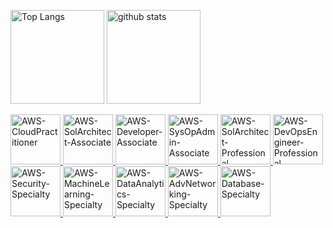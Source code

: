 <p align="left"> 
  <img alt="Top Langs" height="150px" src="https://github-readme-stats.vercel.app/api/top-langs/?username=maito1201&layout=compact&count_private=true&show_icons=true&theme=radical" />
  <img alt="github stats" height="150px" src="https://github-readme-stats.vercel.app/api?username=maito1201&count_private=true&show_icons=true&show_icons=true&theme=radical" />
</p>

<a href="https://www.credly.com/users/masahiko-ito.a3ef99c6" target="_blank"> <img src="https://images.credly.com/size/220x220/images/68468004-5a85-4f3b-bc58-590773979486/AWS-CloudPractitioner-2020.png" alt="AWS-CloudPractitioner" width="80" height="80"/> </a>
<a href="https://www.credly.com/users/masahiko-ito.a3ef99c6" target="_blank"> <img src="https://images.credly.com/size/220x220/images/4bc21d8b-4afe-4fbd-9a90-a9de8bf7b240/AWS-SolArchitect-Associate-2020.png" alt="AWS-SolArchitect-Associate" width="80" height="80"/> </a>
<a href="https://www.credly.com/users/masahiko-ito.a3ef99c6" target="_blank"> <img src="https://images.credly.com/size/220x220/images/598f6ac6-2dbd-4394-8ae4-943b2f4c43ea/AWS-Developer-Associate-2020.png" alt="AWS-Developer-Associate" width="80" height="80"/> </a>
<a href="https://www.credly.com/users/masahiko-ito.a3ef99c6" target="_blank"> <img src="https://images.credly.com/size/220x220/images/bf588058-87cc-4cbd-94b0-ef0385fb4371/AWS-SysOpAdmin-Associate-2020.png" alt="AWS-SysOpAdmin-Associate" width="80" height="80"/> </a>
<a href="https://www.credly.com/users/masahiko-ito.a3ef99c6" target="_blank"> <img src="https://images.credly.com/size/220x220/images/8e968853-15af-4bbc-9d03-cf518971909c/AWS-SolArchitect-Professional-2020.png" alt="AWS-SolArchitect-Professional" width="80" height="80"/> </a>
<a href="https://www.credly.com/users/masahiko-ito.a3ef99c6" target="_blank"> <img src="https://images.credly.com/size/220x220/images/7fbb805d-ea82-4276-a227-e63121a2844b/AWS-DevOpsEngineer-Professional-2020.png" alt="AWS-DevOpsEngineer-Professional" width="80" height="80"/> </a>
<a href="https://www.credly.com/users/masahiko-ito.a3ef99c6" target="_blank"> <img src="https://images.credly.com/size/220x220/images/ee741c0c-3d57-48e0-82e0-699a2170aa50/AWS-Security-Specialty-2020.png" alt="AWS-Security-Specialty" width="80" height="80"/> </a>
<a href="https://www.credly.com/users/masahiko-ito.a3ef99c6" target="_blank"> <img src="https://images.credly.com/size/220x220/images/03b8c9d2-1700-42a0-b763-9b533ac06ca7/AWS-MachineLearning-Specialty-2020.png" alt="AWS-MachineLearning-Specialty" width="80" height="80"/> </a>
<a href="https://www.credly.com/users/masahiko-ito.a3ef99c6" target="_blank"> <img src="https://images.credly.com/size/220x220/images/2b31a8f4-92c4-468d-87eb-33115d97f6f5/AWS-DataAnalytics-Specialty-2020.png" alt="AWS-DataAnalytics-Specialty" width="80" height="80"/> </a>
<a href="https://www.credly.com/users/masahiko-ito.a3ef99c6" target="_blank"> <img src="https://images.credly.com/size/220x220/images/d16e8d20-a603-4ce7-94f0-9dc85e7429ba/AWS-AdvNetworking-Specialty-2020.png" alt="AWS-AdvNetworking-Specialty" width="80" height="80"/> </a>
<a href="https://www.credly.com/users/masahiko-ito.a3ef99c6" target="_blank"> <img src="https://images.credly.com/size/220x220/images/d4c85f5c-63fa-44a5-b174-e79f5f0cc6fc/AWS-Database-Specialty-2020.png" alt="AWS-Database-Specialty" width="80" height="80"/> </a>

